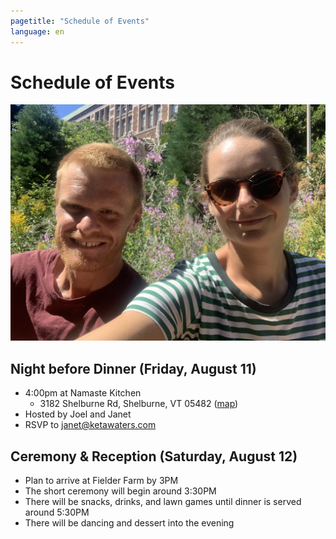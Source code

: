 ```yaml
---
pagetitle: "Schedule of Events"
language: en
---
```



# Schedule of Events
![Visiting UW](uw_flower.jpg "at University of Washington")

## Night before Dinner (Friday, August 11)
- 4:00pm at Namaste Kitchen
  - 3182 Shelburne Rd, Shelburne, VT 05482 ([map](https://links.paperlesspost.com/ls/click?upn=E1nrz-2Fyxnl4dZbpkv08hcDpfAOxw7tooADQqXaZLcv6ZQpAi-2FM6jIqv8L-2B0pGTSspSF-2BtZZPzpVcK9nThaAonEJEsDg4Ir7c3Qovo-2BEUr8Wli8ieh08NchB5GbdL55-2BaV0kyZZd2odCBfiK-2Bw-2FJHroMfz7kqE-2BGuE2ye191Kd3Zjf9p097Ko85PjV2Rx6Ufia0cs_SB3RkP-2FNDb6tYMn-2FvL1BwPbcoLZpdPZXFC7RB1qkCelZ4u-2B68EDhM6FunJ5M0J5Qv4rEAPR7-2FBwlenzxx9lfeVMkQEgjwVEYP9N8tgaPKqMgfM9naFgMvcM96N-2FurK3B-2F9wMQQ5c6JaV3O1FHVbCW10lld82Uh25ISZ7rIP0EC5EMzDNuAnrd2UB8lPBGKCd-2B52-2FM7Hg2AC78lT9dOfrCSdUpTBjWkG6WghlxqAdZxjlInai5SF0jKgQm2i7OgmgHpznClC1we8zBq9OqqMxl5T4uT6McHQz4OhZoQVD1vnlhdn8-2BU5KR6GoEqddTYrPrlYSyUyPEXBfdwJtAv9q1zP9OziKppWZ80WgrhYsZzw1aTU-2FoV4nQrAE36ipKTHz))
- Hosted by Joel and Janet
- RSVP to janet@ketawaters.com

## Ceremony & Reception (Saturday, August 12)
- Plan to arrive at Fielder Farm by 3PM
- The short ceremony will begin around 3:30PM
- There will be snacks, drinks, and lawn games until dinner is served around 5:30PM
- There will be dancing and dessert into the evening
